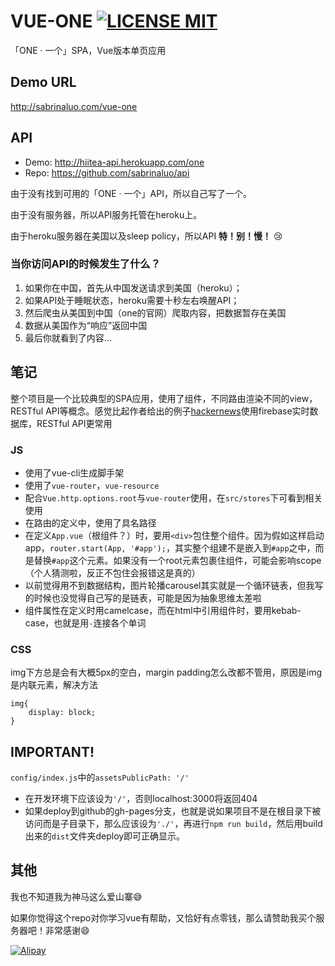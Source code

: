 # VUE-ONE [![LICENSE MIT](https://img.shields.io/badge/LICENSE-MIT-blue.svg)](https://opensource.org/licenses/MIT)
「ONE · 一个」SPA，Vue版本单页应用

## Demo URL
http://sabrinaluo.com/vue-one

## API
- Demo: http://hiitea-api.herokuapp.com/one
- Repo: https://github.com/sabrinaluo/api

由于没有找到可用的「ONE · 一个」API，所以自己写了一个。

由于没有服务器，所以API服务托管在heroku上。

由于heroku服务器在美国以及sleep policy，所以API **特！别！慢！** :cry:

### 当你访问API的时候发生了什么？
1. 如果你在中国，首先从中国发送请求到美国（heroku）；
2. 如果API处于睡眠状态，heroku需要十秒左右唤醒API；
3. 然后爬虫从美国到中国（one的官网）爬取内容，把数据暂存在美国
4. 数据从美国作为“响应”返回中国
5. 最后你就看到了内容…

## 笔记
整个项目是一个比较典型的SPA应用，使用了组件，不同路由渲染不同的view，RESTful API等概念。感觉比起作者给出的例子[hackernews](https://github.com/vuejs/vue-hackernews)使用firebase实时数据库，RESTful API更常用

### JS
- 使用了vue-cli生成脚手架
- 使用了`vue-router`，`vue-resource`
- 配合`Vue.http.options.root`与`vue-router`使用，在`src/stores`下可看到相关使用
- 在路由的定义中，使用了具名路径
- 在定义`App.vue`（根组件？）时，要用`<div>`包住整个组件。因为假如这样启动app，`router.start(App, '#app');`，其实整个组建不是嵌入到`#app`之中，而是替换`#app`这个元素。如果没有一个root元素包裹住组件，可能会影响scope（个人猜测啦，反正不包住会报错这是真的）
- 以前觉得用不到数据结构，图片轮播carousel其实就是一个循环链表，但我写的时候也没觉得自己写的是链表，可能是因为抽象思维太差啦
- 组件属性在定义时用camelcase，而在html中引用组件时，要用kebab-case，也就是用`-`连接各个单词

### CSS
img下方总是会有大概5px的空白，margin padding怎么改都不管用，原因是img是内联元素，解决方法
```
img{
    display: block;
}
```

## IMPORTANT!
`config/index.js`中的`assetsPublicPath: '/'`
- 在开发环境下应该设为`'/'`，否则localhost:3000将返回404
- 如果deploy到github的gh-pages分支，也就是说如果项目不是在根目录下被访问而是子目录下，那么应该设为`'./'`，再进行`npm run build`，然后用build出来的`dist`文件夹deploy即可正确显示。

## 其他
我也不知道我为神马这么爱山寨:sweat_smile:

如果你觉得这个repo对你学习vue有帮助，又恰好有点零钱，那么请赞助我买个服务器吧！非常感谢:smile:

[![Alipay](http://7xow88.com1.z0.glb.clouddn.com/alip.jpg?imageView2/3/w/150/)](http://7xow88.com1.z0.glb.clouddn.com/alip.jpg)